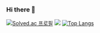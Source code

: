 ### Hi there 👋
[![Solved.ac 프로필](http://mazassumnida.wtf/api/v2/generate_badge?boj=jaesin463)](https://solved.ac/jaesin463)
<img src="http://mazandi.herokuapp.com/api?handle=jaesin463&theme=cold"/>
[![Top Langs](https://github-readme-stats.vercel.app/api/top-langs/?username=jaesin463)](https://github.com/jaesin463/github-readme-stats)
<!--
**jaesin463/jaesin463** is a ✨ _special_ ✨ repository because its `README.md` (this file) appears on your GitHub profile.

Here are some ideas to get you started:

- 🔭 I’m currently working on ...
- 🌱 I’m currently learning ...
- 👯 I’m looking to collaborate on ...
- 🤔 I’m looking for help with ...
- 💬 Ask me about ...
- 📫 How to reach me: ...
- 😄 Pronouns: ...
- ⚡ Fun fact: ...
-->
